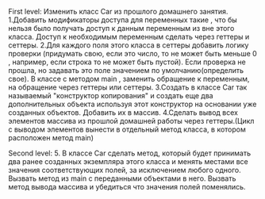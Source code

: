 First level: Изменить класс Car из прошлого домашнего занятия. 
1.Добавить модификаторы доступа для переменных такие , что бы нельзя было получать доступ к данным переменным из вне этого класса. Доступ к необходимым переменным сделать через геттеры и сеттеры. 
2.Для каждого поля этого класса в сеттеры добавить логику проверки (придумать свою, если это число, то не может быть меньше 0 , например, если строка то не может быть пустой). Если проверка не прошла, но задавать это поле значением по умолчанию(определить свое).
В классе с методом main , заменить обращение к переменным, на обращение через геттеры или сеттеры.
3.Создать в классе Car так называемый "конструктор копирования" и создать еще два дополнительных объекта используя этот конструктор на основании уже созданных объектов. Добавить их в массив.
4.Сделать вывод всех элементов массива из прошлой домашней работы через геттеры.(Цикл с выводом элементов вынести в отдельный метод класса, в котором расположен метод main)


Second level: 5. В классе Car сделать метод, который будет принимать два ранее созданных экземпляра этого класса и менять местами все значения соответствующих полей, за исключением любого одного.
Вызвать метод из main с переданными объектами в него. 
Вызвать метод вывода массива и убедиться что значения полей поменялись.
